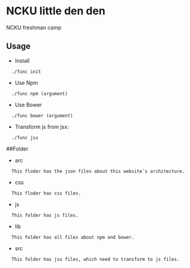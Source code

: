 # NCKU little den den
NCKU freshman camp

## Usage

- Install
```
  ./func init
```

- Use Npm
```
  ./func npm (argument)
```

- Use Bower
```
  ./func bower (argument)
```

- Transform js from jsx:
```
  ./func jsx
```

##Folder

- arc
```
  This floder has the json files about this website`s architecture.
```

- css
```
  This floder has css files.
```

- js
```
  This folder has js files.
```

- lib
```
  This folder has all files about npm and bower.
```

- src
```
  This folder has jsx files, which need to transform to js files.
```
